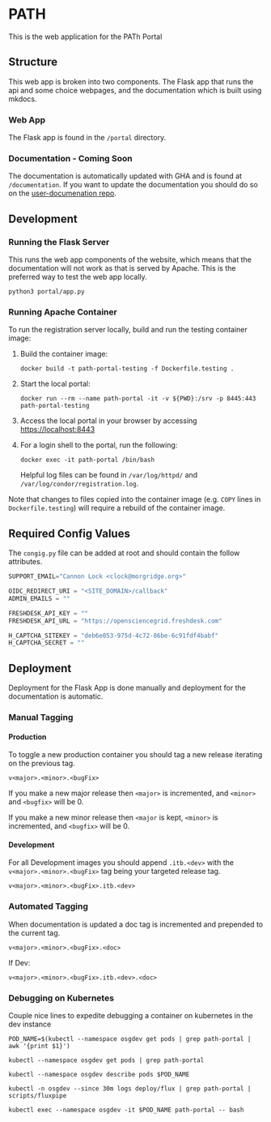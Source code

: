 # PATH

This is the web application for the PATh Portal

## Structure

This web app is broken into two components. The Flask app that runs the api 
and some choice webpages, and the documentation which is built using mkdocs. 

### Web App

The Flask app is found in the ```/portal``` directory. 

### Documentation - Coming Soon

The documentation is automatically updated with GHA and is found at ```/documentation```. 
If you want to update the documentation you should do so on the [user-documenation repo](https://github.com/osg-htc/user-documentation).

## Development

### Running the Flask Server

This runs the web app components of the website, which means that the documentation will not work
as that is served by Apache. This is the preferred way to test the web app locally. 

```shell
python3 portal/app.py
```

### Running Apache Container

To run the registration server locally, build and run the testing container image:

1.  Build the container image:

    ```shell
    docker build -t path-portal-testing -f Dockerfile.testing .
    ```

1. Start the local portal:

    ```shell
    docker run --rm --name path-portal -it -v ${PWD}:/srv -p 8445:443 path-portal-testing
    ```
  

1. Access the local portal in your browser by accessing <https://localhost:8443>

1. For a login shell to the portal, run the following:

    ```shell
    docker exec -it path-portal /bin/bash
    ```
        

    Helpful log files can be found in `/var/log/httpd/` and `/var/log/condor/registration.log`.

Note that changes to files copied into the container image (e.g. `COPY` lines in `Dockerfile.testing`) will require
a rebuild of the container image.

## Required Config Values

The ```congig.py``` file can be added at root and should contain the follow attributes.

```python
SUPPORT_EMAIL="Cannon Lock <clock@morgridge.org>"

OIDC_REDIRECT_URI = "<SITE_DOMAIN>/callback"
ADMIN_EMAILS = ""

FRESHDESK_API_KEY = ""
FRESHDESK_API_URL = "https://opensciencegrid.freshdesk.com"

H_CAPTCHA_SITEKEY = "deb6e053-975d-4c72-86be-6c91fdf4babf"
H_CAPTCHA_SECRET = ""
```

## Deployment

Deployment for the Flask App is done manually and deployment for the documentation is automatic. 

### Manual Tagging

#### Production

To toggle a new production container you should tag a new release iterating on the previous tag. 

```
v<major>.<minor>.<bugFix>
```

If you make a new major release then ```<major>``` is incremented, and ```<minor>``` and ```<bugfix>``` will be 0. 

If you make a new minor release then ```<major``` is kept, ```<minor>``` is incremented, and ```<bugfix>``` will be 0. 

#### Development

For all Development images you should append ```.itb.<dev>``` with the ```v<major>.<minor>.<bugFix>``` tag 
being your targeted release tag.

```
v<major>.<minor>.<bugFix>.itb.<dev>
```

### Automated Tagging

When documentation is updated a doc tag is incremented and prepended to the current tag.

```
v<major>.<minor>.<bugFix>.<doc>
```

If Dev:

```
v<major>.<minor>.<bugFix>.itb.<dev>.<doc>
```

### Debugging on Kubernetes 

Couple nice lines to expedite debugging a container on kubernetes in the dev instance

```shell
POD_NAME=$(kubectl --namespace osgdev get pods | grep path-portal | awk '{print $1}')
```

```shell
kubectl --namespace osgdev get pods | grep path-portal
```

```shell
kubectl --namespace osgdev describe pods $POD_NAME
```

```shell
kubectl -n osgdev --since 30m logs deploy/flux | grep path-portal |  scripts/fluxpipe 
```

```shell
kubectl exec --namespace osgdev -it $POD_NAME path-portal -- bash
```